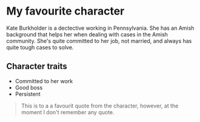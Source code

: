 # My favourite character

Kate Burkholder is a dectective working in Pennsylvania. She has an Amish background that helps her when dealing with cases in the Amish community. She's quite committed to her job, not married, and always has quite tough cases to solve.

## Character traits

* Committed to her work
* Good boss
* Persistent

> This is to a a favourit quote from the character, however, at the moment I don't remember any quote.